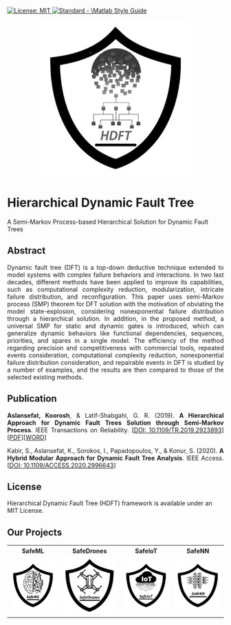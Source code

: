 <p align="left"> </p>

 <a href="https://opensource.org/licenses/MIT"><img src="https://img.shields.io/badge/License-MIT-yellow.svg" alt="License: MIT">
  <a href="https://standardjs.com"><img src="https://img.shields.io/badge/code_style-standard-brightgreen.svg" alt="Standard - \Matlab Style Guide"></a>

<p align="center">
 <img src="https://github.com/koo-ec/Hierarchical-Dynamic-Fault-Tree/blob/master/Pictures/HDFT_Logo.png" alt="HDFT_Logo"> </p>
 
# Hierarchical Dynamic Fault Tree
A Semi-Markov Process-based Hierarchical Solution for Dynamic Fault Trees

## Abstract
<p align="justify">Dynamic fault tree (DFT) is a top-down deductive technique extended to model systems with complex failure behaviors and interactions. In two last decades, different methods have been applied to improve its capabilities, such as computational complexity reduction, modularization, intricate failure distribution, and reconfiguration. This paper uses semi-Markov process (SMP) theorem for DFT solution with the motivation of obviating the model state-explosion, considering nonexponential failure distribution through a hierarchical solution. In addition, in the proposed method, a universal SMP for static and dynamic gates is introduced, which can generalize dynamic behaviors like functional dependencies, sequences, priorities, and spares in a single model. The efficiency of the method regarding precision and competitiveness with commercial tools, repeated events consideration, computational complexity reduction, nonexponential failure distribution consideration, and repairable events in DFT is studied by a number of examples, and the results are then compared to those of the selected existing methods.</p>

## Publication
<p align="justify"> <b>Aslansefat, Koorosh</b>, & Latif-Shabgahi, G. R. (2019). <b>A Hierarchical Approach for Dynamic Fault Trees Solution through Semi-Markov Process</b>. IEEE Transactions on Reliability. [<a href="https://doi.org/10.1109/TR.2019.2923893">DOI: 10.1109/TR.2019.2923893</a>][<a href = "https://github.com/koo-ec/Hierarchical-Dynamic-Fault-Tree/blob/master/Documents/A%20Hierarchical%20Approach%20for%20Dynamic%20Fault%20Trees%20Solution%20through%20Semi-Markov%20Process_Author_Version.pdf">PDF</a>][<a href = "https://github.com/koo-ec/Hierarchical-Dynamic-Fault-Tree/blob/master/Documents/A%20Hierarchical%20Approach%20for%20Dynamic%20Fault%20Trees%20Solution%20through%20Semi-Markov%20Process_Author_Version.docx">WORD</a>]
<p align="justify"> Kabir, S., Aslansefat, K., Sorokos, I., Papadopoulos, Y., & Konur, S. (2020). <b>A Hybrid Modular Approach for Dynamic Fault Tree Analysis</b>. IEEE Access. [<a href = "https://doi.org/10.1109/ACCESS.2020.2996643">DOI: 10.1109/ACCESS.2020.2996643</a>]
 
 
## License
Hierarchical Dynamic Fault Tree (HDFT) framework is available under an MIT License. 

## Our Projects
<table style="width:100%">
  <tr>
    <th>SafeML</th>
    <th>SafeDrones</th> 
    <th>SafeIoT</th>
    <th>SafeNN</th>
  </tr>
  <tr>
    <td><a href = "https://github.com/ISorokos/SafeML"><img src="https://github.com/koo-ec/Hierarchical-Dynamic-Fault-Tree/blob/master/Pictures/SafeML_Logo.png" alt="AI safety, machine learning safety, deep learning safety, SafeML, SafeAI, SafeDL"></a></td>
    <td><a href = "https://github.com/koo-ec/SafeDrones"><img src="https://github.com/koo-ec/Hierarchical-Dynamic-Fault-Tree/blob/master/Pictures/SafeDrones_Logo.png" alt="Drone Safety, UAV safety, Safe Landing, AI safety"></a></td>
    <td><img src="https://github.com/koo-ec/Hierarchical-Dynamic-Fault-Tree/blob/master/Pictures/SafeIoT_Logo.png" alt="Internet of thing safety, IoT safety, SafeIoT, Safe IoT"></td>
    <td><img src="https://github.com/koo-ec/Hierarchical-Dynamic-Fault-Tree/blob/master/Pictures/SafeNN_Logo_v2.png" alt="Neural Network Safety, SafeNN, Safe Neural Network"></td>
